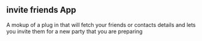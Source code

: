 
## invite friends App
A mokup of a plug in that will fetch your friends or contacts details and lets you invite them for a new party that you are preparing
